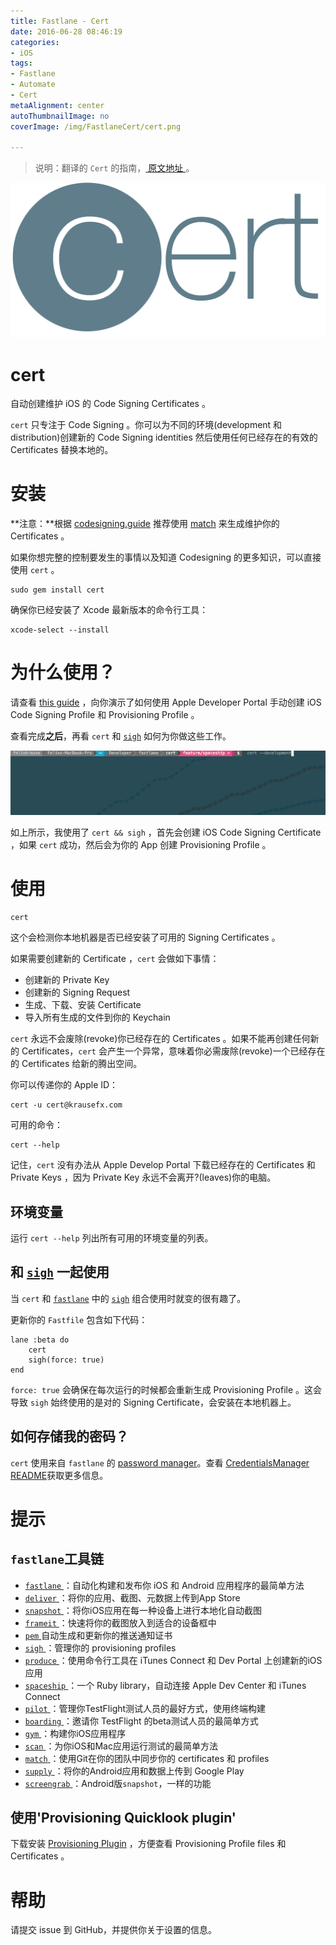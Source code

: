 ```yaml
---
title: Fastlane - Cert
date: 2016-06-28 08:46:19
categories: 
- iOS
tags: 
- Fastlane
- Automate
- Cert
metaAlignment: center
autoThumbnailImage: no
coverImage: /img/FastlaneCert/cert.png

---
```


> 说明：翻译的 `Cert` 的指南，[ 原文地址 ](https://github.com/fastlane/fastlane/tree/master/cert)。
<!--more-->

![alt text](/img/FastlaneCert/cert.png)

# cert #

自动创建维护 iOS 的 Code Signing Certificates 。

`cert` 只专注于 Code Signing 。你可以为不同的环境(development 和 distribution)创建新的 Code Signing identities 然后使用任何已经存在的有效的 Certificates 替换本地的。

# 安装 #

**注意：**根据 [codesigning.guide](https://codesigning.guide) 推荐使用 [match](https://github.com/fastlane/fastlane/tree/master/match) 来生成维护你的 Certificates 。

如果你想完整的控制要发生的事情以及知道 Codesigning 的更多知识，可以直接使用 `cert` 。

	sudo gem install cert

确保你已经安装了 Xcode 最新版本的命令行工具：

	xcode-select --install

# 为什么使用？ #

请查看 [this guide](https://github.com/fastlane/fastlane/blob/master/cert/ManualSteps.md) ，向你演示了如何使用 Apple Developer Portal 手动创建 iOS Code Signing Profile 和 Provisioning Profile 。

查看完成**之后**，再看 `cert` 和 [`sigh`](https://github.com/fastlane/fastlane/tree/master/sigh) 如何为你做这些工作。

![alt text](/img/FastlaneCert/cert.gif)

如上所示，我使用了 `cert && sigh` ，首先会创建 iOS Code Signing Certificate ，如果 `cert` 成功，然后会为你的 App 创建 Provisioning Profile 。

# 使用 #

	cert

这个会检测你本地机器是否已经安装了可用的 Signing Certificates 。

如果需要创建新的 Certificate ，`cert` 会做如下事情：

* 创建新的 Private Key
* 创建新的 Signing Request
* 生成、下载、安装 Certificate
* 导入所有生成的文件到你的 Keychain

`cert` 永远不会废除(revoke)你已经存在的 Certificates 。如果不能再创建任何新的 Certificates，`cert` 会产生一个异常，意味着你必需废除(revoke)一个已经存在的 Certificates 给新的腾出空间。

你可以传递你的 Apple ID：

	cert -u cert@krausefx.com

可用的命令：

	cert --help

记住，`cert` 没有办法从 Apple Develop Portal 下载已经存在的 Certificates 和 Private Keys ，因为 Private Key 永远不会离开?(leaves)你的电脑。

## 环境变量 ##

运行 `cert --help` 列出所有可用的环境变量的列表。

## 和 [`sigh`](https://github.com/fastlane/fastlane/tree/master/sigh) 一起使用 ##

当 `cert` 和 [`fastlane`](https://github.com/fastlane/fastlane/tree/master/fastlane) 中的 [`sigh`](https://github.com/fastlane/fastlane/tree/master/sigh) 组合使用时就变的很有趣了。

更新你的 `Fastfile` 包含如下代码：

	lane :beta do
		cert
		sigh(force: true)
	end

`force: true` 会确保在每次运行的时候都会重新生成 Provisioning Profile 。这会导致 `sigh` 始终使用的是对的 Signing Certificate，会安装在本地机器上。

## 如何存储我的密码？ ##

`cert` 使用来自 `fastlane` 的 [password manager](https://github.com/fastlane/fastlane/tree/master/credentials_manager)。查看 [CredentialsManager README](https://github.com/fastlane/fastlane/blob/master/credentials_manager/README.md)获取更多信息。

# 提示 #

## `fastlane`工具链

* [ `fastlane` ](https://fastlane.tools)：自动化构建和发布你 iOS 和 Android 应用程序的最简单方法
* [ `deliver` ](https://github.com/fastlane/fastlane/tree/master/deliver)：将你的应用、截图、元数据上传到App Store
* [ `snapshot` ](https://github.com/fastlane/fastlane/tree/master/snapshot)：将你iOS应用在每一种设备上进行本地化自动截图
* [ `frameit` ](https://github.com/fastlane/fastlane/tree/master/frameit)：快速将你的截图放入到适合的设备框中
* [ `pem` ](https://github.com/fastlane/fastlane/tree/master/pem)自动生成和更新你的推送通知证书
* [ `sigh` ](https://github.com/fastlane/fastlane/tree/master/sigh)：管理你的 provisioning profiles
* [ `produce` ](https://github.com/fastlane/fastlane/tree/master/produce)：使用命令行工具在 iTunes Connect 和 Dev Portal 上创建新的iOS应用
* [ `spaceship` ](https://github.com/fastlane/fastlane/tree/master/spaceship)：一个 Ruby library，自动连接 Apple Dev Center 和 iTunes Connect
* [ `pilot` ](https://github.com/fastlane/fastlane/tree/master/pilot)：管理你TestFlight测试人员的最好方式，使用终端构建
* [ `boarding` ](https://github.com/fastlane/boarding)：邀请你 TestFlight 的beta测试人员的最简单方式
* [ `gym` ](https://github.com/fastlane/fastlane/tree/master/gym)：构建你iOS应用程序
* [ `scan` ](https://github.com/fastlane/fastlane/tree/master/scan)：为你iOS和Mac应用运行测试的最简单方法
* [ `match` ](https://github.com/fastlane/fastlane/tree/master/match)：使用Git在你的团队中同步你的 certificates 和 profiles 
* [ `supply` ](https://github.com/fastlane/fastlane/tree/master/supply)：将你的Android应用和数据上传到 Google Play
* [ `screengrab` ](https://github.com/fastlane/fastlane/tree/master/screengrab)：Android版`snapshot`，一样的功能

## 使用'Provisioning Quicklook plugin' ##

下载安装 [Provisioning Plugin](https://github.com/chockenberry/Provisioning) ，方便查看 Provisioning Profile files 和 Certificates 。

# 帮助 #

请提交 issue 到 GitHub，并提供你关于设置的信息。
